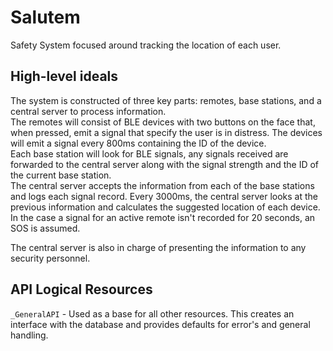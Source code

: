 # Salutem

Safety System focused around tracking the location of each user.

## High-level ideals

The system is constructed of three key parts: remotes, base stations, and a central server to process information.  
The remotes will consist of BLE devices with two buttons on the face that, when pressed, emit a signal that specify the user is in distress. The devices will emit a signal every 800ms containing the ID of the device.  
Each base station will look for BLE signals, any signals received are forwarded to the central server along with the signal strength and the ID of the current base station.  
The central server accepts the information from each of the base stations and logs each signal record. Every 3000ms, the central server looks at the previous information and calculates the suggested location of each device. In the case a signal for an active remote isn't recorded for 20 seconds, an SOS is assumed.  

The central server is also in charge of presenting the information to any security personnel.

## API Logical Resources

`_GeneralAPI` - Used as a base for all other resources. This creates an interface with the database and provides defaults for error's and general handling.
